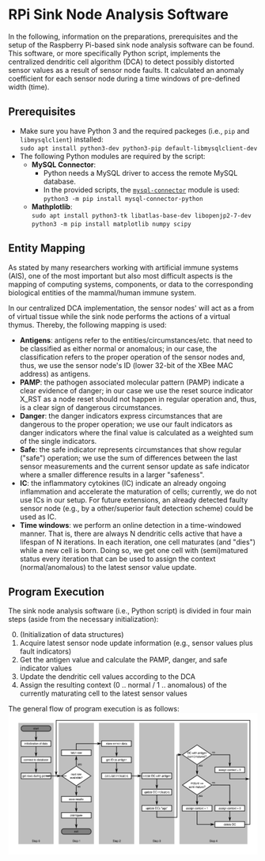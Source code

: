 # RPi Sink Node Analysis Software #

In the following, information on the preparations, prerequisites and the setup of the Raspberry Pi-based sink node analysis software can be found.
This software, or more specifically Python script, implements the centralized dendritic cell algorithm (DCA) to detect possibly distorted sensor values as a result of sensor node faults.
It calculated an anomaly coefficient for each sensor node during a time windows of pre-defined width (time).


## Prerequisites ##

* Make sure you have Python 3 and the required packeges (i.e., `pip` and `libmysqlclient`) installed:  
    `sudo apt install python3-dev python3-pip default-libmysqlclient-dev`
* The following Python modules are required by the script:
    * **MySQL Connector**:
        * Python needs a MySQL driver to access the remote MySQL database.
        * In the provided scripts, the [`mysql-connector`](https://dev.mysql.com/doc/connector-python/en/connector-python-installation-binary.html) module is used:  
            `python3 -m pip install mysql-connector-python`
    * **Mathplotlib**:  
            `sudo apt install python3-tk libatlas-base-dev libopenjp2-7-dev`  
            `python3 -m pip install matplotlib numpy scipy`


## Entity Mapping ##

As stated by many researchers working with artificial immune systems (AIS), one of the most important but also most difficult aspects is the mapping of computing systems, components, or data to the corresponding biological entities of the mammal/human immune system.

In our centralized DCA implementation, the sensor nodes' will act as a from of virtual tissue while the sink node performs the actions of a virtual thymus.
Thereby, the following mapping is used:

* **Antigens**: antigens refer to the entities/circumstances/etc. that need to be classified as either normal or anomalous; in our case, the classification refers to the proper operation of the sensor nodes and, thus, we use the sensor node's ID (lower 32-bit of the XBee MAC address) as antigens.
* **PAMP**: the pathogen associated molecular pattern (PAMP) indicate a clear evidence of danger; in our case we use the reset source indicator X_RST as a node reset should not happen in regular operation and, thus, is a clear sign of dangerous circumstances.
* **Danger**: the danger indicators express circumstances that are dangerous to the proper operation; we use our fault indicators as danger indicators where the final value is calculated as a weighted sum of the single indicators.
* **Safe**: the safe indicator represents circumstances that show regular ("safe") operation; we use the sum of differences between the last sensor measurements and the current sensor update as safe indicator where a smaller difference results in a larger "safeness".
* **IC**: the inflammatory cytokines (IC) indicate an already ongoing inflammation and accelerate the maturation of cells; currently, we do not use ICs in our setup. For future extensions, an already detected faulty sensor node (e.g., by a other/superior fault detection scheme) could be used as IC.
* **Time windows**: we perform an online detection in a time-windowed manner. That is, there are always N dendritic cells active that have a lifespan of N iterations. In each iteration, one cell maturates (and "dies") while a new cell is born. Doing so, we get one cell with (semi)matured status every iteration that can be used to assign the context (normal/anomalous) to the latest sensor value update.


## Program Execution ##

The sink node analysis software (i.e., Python script) is divided in four main steps (aside from the necessary initialization):

0. (Initialization of data structures)
1. Acquire latest sensor node update information (e.g., sensor values plus fault indicators)
2. Get the antigen value and calculate the PAMP, danger, and safe indicator values
3. Update the dendritic cell values according to the DCA
4. Assign the resulting context (0 .. normal / 1 .. anomalous) of the currently maturating cell to the latest sensor values

The general flow of program execution is as follows:  
![Main Schematic (/media/flowchart/sink_node-dca.svg)](../media/flowchart/sink_node-dca.svg)

